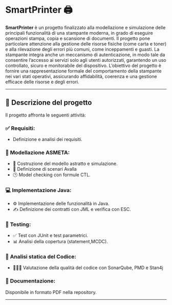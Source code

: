
# SmartPrinter 🖨️

**SmartPrinter** è un progetto finalizzato alla modellazione e simulazione delle principali funzionalità di una stampante moderna, in grado di eseguire operazioni stampa, copia e scansione di documenti.
Il progetto pone particolare attenzione alla gestione delle risorse fisiche (come carta e toner) e alla rilevazione degli errori più comuni, come inceppamenti e guasti.
La stampante integra anche un meccanismo di autenticazione, in modo tale da consentire l’accesso ai servizi solo agli utenti autorizzati, garantendo un uso controllato, sicuro e monitorabile del dispositivo.
L’obiettivo del progetto è fornire una rappresentazione formale del comportamento della stampante nei vari stati operativi, assicurando affidabilità, coerenza e una gestione efficace delle risorse e degli errori.

---

## 📌 Descrizione del progetto
Il progetto affronta le seguenti attività:

### ✅ **Requisiti**: 

  * Definizione e analisi dei requisiti.

### 🧠 **Modellazione ASMETA**: 

  * 🤖 Costruzione del modello astratto e simulazione.
  * 📝 Definizione di scenari Avalla 
  * 🕒 Model checking con formule CTL.

### 💻 **Implementazione Java**:

  * ⚙️ Implementazione delle funzionalità in Java.
  * ✍️ Definizione dei contratti con JML e verifica con ESC.

### 🧪 **Testing**:

  * ✅ Test con JUnit e test parametrici.
  * 📊 Analisi della copertura (statement,MCDC).

### 🧬 **Analisi statica del Codice**: 

  * 👨🏼‍💻 Valutazione della qualità del codice con SonarQube, PMD e Stan4j

### 📂 **Documentazione**: 
Disponibile in formato PDF nella repository.

---

